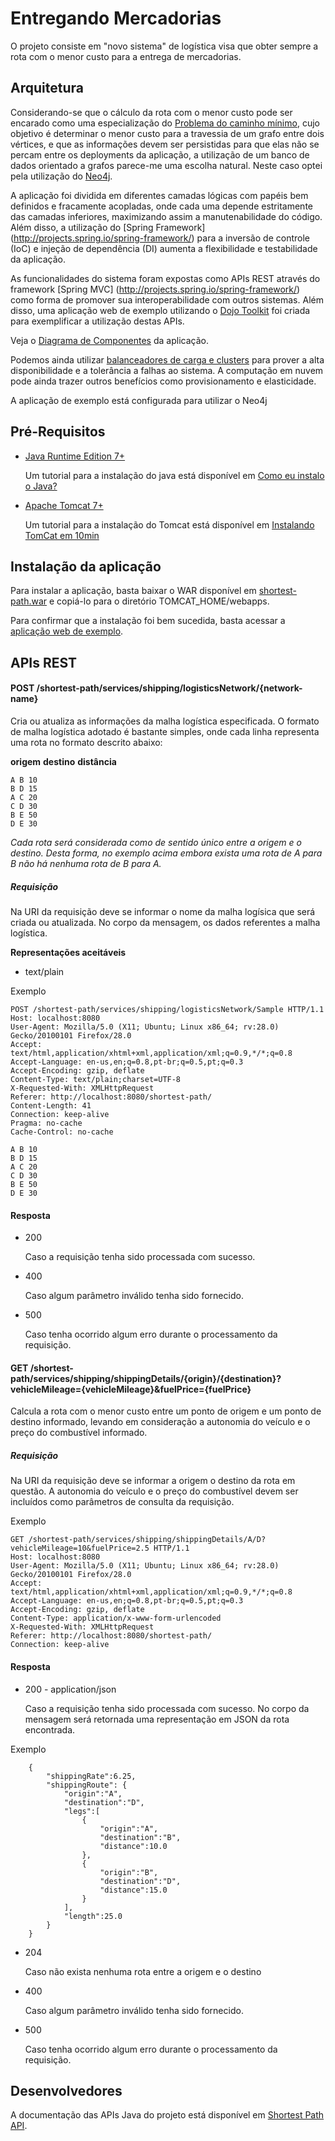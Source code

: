 Entregando Mercadorias
======================

O projeto consiste em "novo sistema" de logística visa que obter sempre a rota com o menor custo para a entrega de mercadorias. 

## Arquitetura

Considerando-se que o cálculo da rota com o menor custo pode ser encarado como uma especialização do [Problema do caminho mínimo](http://pt.wikipedia.org/wiki/Problema_do_caminho_m%C3%ADnimo), cujo objetivo é determinar o menor custo para a travessia de um grafo entre dois vértices, e que as informações devem ser persistidas para que elas não se percam entre os deployments da aplicação, a utilização de um banco de dados orientado a grafos parece-me uma escolha natural. Neste caso optei pela utilização do [Neo4j](http://www.neo4j.org).

A aplicação foi dividida em diferentes camadas lógicas com papéis bem definidos e fracamente acopladas, onde cada uma depende estritamente das camadas inferiores, maximizando assim a manutenabilidade do código. Além disso, a utilização do [Spring Framework] (http://projects.spring.io/spring-framework/) para a inversão de controle (IoC) e injeção de dependência (DI) aumenta a flexibilidade e testabilidade da aplicação. 

As funcionalidades do sistema foram expostas como APIs REST através do framework [Spring MVC] (http://projects.spring.io/spring-framework/) como forma de promover sua interoperabilidade com outros sistemas. Além disso, uma aplicação web de exemplo utilizando o [Dojo Toolkit](http://dojotoolkit.org/) foi criada para exemplificar a utilização destas APIs. 

Veja o [Diagrama de Componentes](https://googledrive.com/host/0B_F_ziKVZ1BNTXFCdGR1WWdPajQ/shortest-path-component-diagram.png) da aplicação.

Podemos ainda utilizar [balanceadores de carga e clusters](https://googledrive.com/host/0B_F_ziKVZ1BNTXFCdGR1WWdPajQ/sortest-path-architecture.png) para prover a alta disponibilidade e a tolerância a falhas ao sistema. A computação em nuvem pode ainda trazer outros benefícios como provisionamento e elasticidade.

A aplicação de exemplo está configurada para utilizar o Neo4j 

## Pré-Requisitos

- [Java Runtime Edition 7+](http://www.oracle.com/technetwork/java/javase/downloads/index.html?ssSourceSiteId=otnjp)

	Um tutorial para a instalação do java está disponível em [Como eu instalo o Java?](http://www.java.com/pt_BR/download/help/download_options.xml)

- [Apache Tomcat 7+](http://tomcat.apache.org/)

	Um tutorial para a instalação do Tomcat está disponível em [Instalando TomCat em 10min](http://imasters.com.br/artigo/8639/java/instalando-tomcat-em-10min/)

## Instalação da aplicação

Para instalar a aplicação, basta baixar o WAR disponível em [shortest-path.war](https://googledrive.com/host/0B_F_ziKVZ1BNTXFCdGR1WWdPajQ/shortest-path.war) e copiá-lo para o diretório TOMCAT_HOME/webapps.

Para confirmar que a instalação foi bem sucedida, basta acessar a [aplicação web de exemplo](http://localhost:8080/shortest-path).

## APIs REST

#### POST /shortest-path/services/shipping/logisticsNetwork/{network-name}

Cria ou atualiza as informações da malha logística especificada. O formato de malha logística adotado é bastante simples, onde cada linha representa uma rota no formato descrito abaixo:

**origem** **destino** **distância**

```
A B 10
B D 15
A C 20
C D 30
B E 50
D E 30
```

*Cada rota será considerada como de sentido único entre a origem e o destino. Desta forma, no exemplo acima embora exista uma rota de A para B não há nenhuma rota de B para A.*

##### Requisição

Na URI da requisição deve se informar o nome da malha logísica que será criada ou atualizada. No corpo da mensagem, os dados referentes a malha logística.

**Representações aceitáveis**

- text/plain

Exemplo

```
POST /shortest-path/services/shipping/logisticsNetwork/Sample HTTP/1.1
Host: localhost:8080
User-Agent: Mozilla/5.0 (X11; Ubuntu; Linux x86_64; rv:28.0) Gecko/20100101 Firefox/28.0
Accept: text/html,application/xhtml+xml,application/xml;q=0.9,*/*;q=0.8
Accept-Language: en-us,en;q=0.8,pt-br;q=0.5,pt;q=0.3
Accept-Encoding: gzip, deflate
Content-Type: text/plain;charset=UTF-8
X-Requested-With: XMLHttpRequest
Referer: http://localhost:8080/shortest-path/
Content-Length: 41
Connection: keep-alive
Pragma: no-cache
Cache-Control: no-cache

A B 10
B D 15
A C 20
C D 30
B E 50
D E 30
```

#### Resposta

- 200

	Caso a requisição tenha sido processada com sucesso.

- 400

	Caso algum parâmetro inválido tenha sido fornecido.

- 500

	Caso tenha ocorrido algum erro durante o processamento da requisição.

#### GET /shortest-path/services/shipping/shippingDetails/{origin}/{destination}?vehicleMileage={vehicleMileage}&fuelPrice={fuelPrice}

Calcula a rota com o menor custo entre um ponto de origem e um ponto de destino informado, levando em consideração a autonomia do veículo e o preço do combustível informado.

##### Requisição

Na URI da requisição deve se informar a origem o destino da rota em questão. A autonomia do veículo e o preço do combustível devem ser incluídos como parâmetros de consulta da requisição.

Exemplo

```
GET /shortest-path/services/shipping/shippingDetails/A/D?vehicleMileage=10&fuelPrice=2.5 HTTP/1.1
Host: localhost:8080
User-Agent: Mozilla/5.0 (X11; Ubuntu; Linux x86_64; rv:28.0) Gecko/20100101 Firefox/28.0
Accept: text/html,application/xhtml+xml,application/xml;q=0.9,*/*;q=0.8
Accept-Language: en-us,en;q=0.8,pt-br;q=0.5,pt;q=0.3
Accept-Encoding: gzip, deflate
Content-Type: application/x-www-form-urlencoded
X-Requested-With: XMLHttpRequest
Referer: http://localhost:8080/shortest-path/
Connection: keep-alive
```

#### Resposta

- 200 - application/json

	Caso a requisição tenha sido processada com sucesso. No corpo da mensagem será retornada uma representação em JSON da rota encontrada.

Exemplo

```
	{
		"shippingRate":6.25,
		"shippingRoute": {
			"origin":"A",
			"destination":"D",
			"legs":[
				{
					"origin":"A",
					"destination":"B",
					"distance":10.0
				},
				{
					"origin":"B",
					"destination":"D",
					"distance":15.0
				}
			],
			"length":25.0
		}
	}
```

- 204

	Caso não exista nenhuma rota entre a origem e o destino

- 400

	Caso algum parâmetro inválido tenha sido fornecido.

- 500

	Caso tenha ocorrido algum erro durante o processamento da requisição.

## Desenvolvedores

A documentação das APIs Java do projeto está disponível em [Shortest Path API](https://googledrive.com/host/0B_F_ziKVZ1BNTXFCdGR1WWdPajQ/apidocs/index.html).

